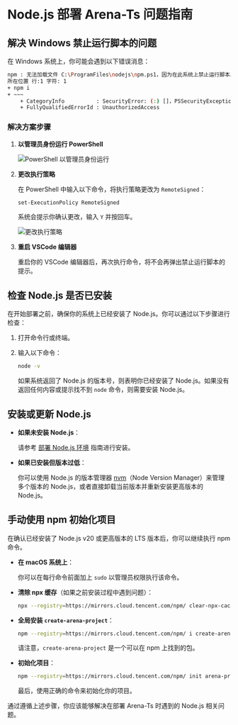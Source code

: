 # Node.js 部署 Arena-Ts 问题指南

## 解决 Windows 禁止运行脚本的问题

在 Windows 系统上，你可能会遇到以下错误消息：

```bash
npm : 无法加载文件 C:\ProgramFiles\nodejs\npm.ps1，因为在此系统上禁止运行脚本。有关详细信息，请参阅 https://go.microsoft.com/fwlink/?LinkID=135170 中的 about_Execution_Policies。
所在位置 行:1 字符: 1
+ npm i
+ ~~~
    + CategoryInfo          : SecurityError: (:) []，PSSecurityException
    + FullyQualifiedErrorId : UnauthorizedAccess
```

### 解决方案步骤

1. **以管理员身份运行 PowerShell**

   ![PowerShell 以管理员身份运行](/QQ20241204-212524.png)

2. **更改执行策略**

   在 PowerShell 中输入以下命令，将执行策略更改为 `RemoteSigned`：

   ```bash
   set-ExecutionPolicy RemoteSigned
   ```

   系统会提示你确认更改，输入 `Y` 并按回车。

   ![更改执行策略](/QQ20241204-212656.png)

3. **重启 VSCode 编辑器**

   重启你的 VSCode 编辑器后，再次执行命令，将不会再弹出禁止运行脚本的提示。

## 检查 Node.js 是否已安装

在开始部署之前，确保你的系统上已经安装了 Node.js。你可以通过以下步骤进行检查：

1. 打开命令行或终端。
2. 输入以下命令：

   ```bash
   node -v
   ```

   如果系统返回了 Node.js 的版本号，则表明你已经安装了 Node.js。如果没有返回任何内容或提示找不到 `node` 命令，则需要安装 Node.js。

## 安装或更新 Node.js

- **如果未安装 Node.js**：

  请参考 [部署 Node.js 环境](./nodejs) 指南进行安装。

- **如果已安装但版本过低**：

  你可以使用 Node.js 的版本管理器 [nvm](https://github.com/nvm-sh/nvm)（Node Version Manager）来管理多个版本的 Node.js，或者直接卸载当前版本并重新安装更高版本的 Node.js。

## 手动使用 npm 初始化项目

在确认已经安装了 Node.js v20 或更高版本的 LTS 版本后，你可以继续执行 npm 命令。

- **在 macOS 系统上**：

  你可以在每行命令前面加上 `sudo` 以管理员权限执行该命令。

- **清除 npx 缓存**（如果之前安装过程中遇到问题）：

  ```bash
  npx --registry=https://mirrors.cloud.tencent.com/npm/ clear-npx-cache
  ```

- **全局安装 `create-arena-project`**：

  ```bash
  npm --registry=https://mirrors.cloud.tencent.com/npm/ i create-arena-project@latest -g
  ```

  请注意，`create-arena-project` 是一个可以在 npm 上找到的包。

- **初始化项目**：

  ```bash
  npm --registry=https://mirrors.cloud.tencent.com/npm/ init arena-project .
  ```

  最后，使用正确的命令来初始化你的项目。

通过遵循上述步骤，你应该能够解决在部署 Arena-Ts 时遇到的 Node.js 相关问题。